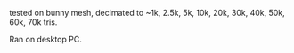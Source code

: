 tested on bunny mesh, decimated to ~1k, 2.5k, 5k, 10k, 20k, 30k, 40k, 50k, 60k, 70k tris.

Ran on desktop PC.
